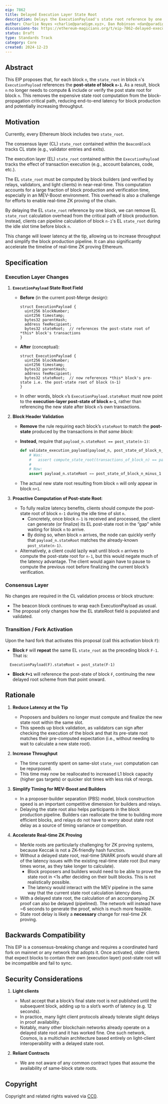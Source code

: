 ```yaml
---
eip: 7862
title: Delayed Execution Layer State Root
description: Delays the ExecutionPayload's state root reference by one block.
author: Charlie Noyes <charlie@paradigm.xyz>, Dan Robinson <dan@paradigm.xyz>, Justin Drake <justin@ethereum.org>, Toni Wahrstätter (@nerolation)
discussions-to: https://ethereum-magicians.org/t/eip-7862-delayed-execution-layer-state-root/22559
status: Draft
type: Standards Track
category: Core
created: 2024-12-23
---
```


## Abstract

This EIP proposes that, for each block `n`, the `state_root` in block `n`'s `ExecutionPayload` references the **post-state of block `n-1`**. As a result, block `n` no longer needs to compute & include or verify the post state root for block `n`. This removes the expensive state root computation from the block-propagation critical path, reducing end-to-end latency for block production and potentially increasing throughput.

## Motivation

Currently, every Ethereum block includes two `state_root`. 

The consensus layer (CL) `state_root` contained within the `BeaconBlock` tracks CL state (e.g., validator entries and exits).

The execution layer (EL) `state_root` contained within the `ExecutionPayload` tracks the effect of transaction execution (e.g., account balances, code, etc.). 

The EL `state_root` must be computed by block builders (and verified by relays, validators, and light clients) in near-real-time. This computation accounts for a large fraction of block production and verification time, especially in an MEV-Boost environment. This overhead is also a challenge for efforts to enable real-time ZK proving of the chain.

By delaying the EL `state_root` reference by one block, we can remove EL `state_root` calculation overhead from the critical path of block production. Instead, clients can pipeline calculation of block `n-1`'s EL `state_root` during the idle slot time before block `n`.

This change will lower latency at the tip, allowing us to increase throughput and simplify the block production pipeline. It can also significantly accelerate the timeline of real-time ZK proving Ethereum.

## Specification

### Execution Layer Changes

1. **`ExecutionPayload` State Root Field**
   
   - **Before** (in the current post-Merge design):
   
     ```solidity
     struct ExecutionPayload {
       uint256 blockNumber;
       uint256 timestamp;
       bytes32 parentHash;
       address feeRecipient;
       bytes32 stateRoot;  // references the post-state root of *this* block's transactions
     }
     ```
   
   - **After** (conceptual):
   
     ```solidity
     struct ExecutionPayload {
       uint256 blockNumber;
       uint256 timestamp;
       bytes32 parentHash;
       address feeRecipient;
       bytes32 stateRoot;  // now references *this* block's pre-state i.e. the post-state root of block (n-1)
     }
     ```
     
   - In other words, block `n`’s `ExecutionPayload.stateRoot` must now point to the **execution-layer post-state of block `n-1`**, rather than referencing the new state after block `n`’s own transactions.

3. **Block Header Validation**
   
   - **Remove** the rule requiring each block’s `stateRoot` to match the **post-state** produced by the transactions in *that same block*:  
   - **Instead**, require that `payload_n.stateRoot == post_state(n-1)`:
     
     ```python
     def validate_execution_payload(payload_n, post_state_of_block_n_minus_1):
         # Was:
         #   assert compute_state_root(transactions_of_block_n) == payload_n.stateRoot
         #
         # Now:
         assert payload_n.stateRoot == post_state_of_block_n_minus_1
     ```
     
   - The actual new state root resulting from block `n` will only appear in block `n+1`.

4. **Proactive Computation of Post-state Root**:
   
   - To fully realize latency benefits, clients should compute the post-state root of block `n-1` during the idle time of slot `n`.  
     - Concretely, once block `n-1` is received and processed, the client can generate (or finalize) its EL post-state root in the “gap” while waiting for block `n` to arrive.  
     - By doing so, when block `n` arrives, the node can quickly verify that `payload_n.stateRoot` matches the already-known `post_state(n-1)`.  
   - Alternatively, a client could lazily wait until block `n` arrives to compute the post-state root for `n-1`, but this would negate much of the latency advantage. The client would again have to pause to compute the previous root before finalizing the current block’s verification.  

### Consensus Layer

No changes are required in the CL validation process or block structure:

- The beacon block continues to wrap each ExecutionPayload as usual.
- The proposal only changes how the EL stateRoot field is populated and validated.
  
### Transition / Fork Activation

Upon the hard fork that activates this proposal (call this activation block `F`):

- **Block `F`** will **repeat** the same EL `state_root` as the preceding block `F-1`. That is:

```solidity
  ExecutionPayload(F).stateRoot = post_state(F-1)
```

- **Block `F+1`** will reference the post-state of block `F`, continuing the new delayed root scheme from that point onward.

## Rationale

1. **Reduce Latency at the Tip**
   
   - Proposers and builders no longer must compute and finalize the new state root within the same slot.  
   - This speeds up block validation, as validators can sign after checking the execution of the block and that its pre-state root matches their pre-computed expectation (i.e., without needing to wait to calculate a new state root).

3. **Increase Throughput**
   
   - The time currently spent on same-slot `state_root` computation can be repurposed.  
   - This time may now be reallocated to increased L1 block capacity (higher gas targets) or quicker slot times with less risk of reorgs.

5. **Simplify Timing for MEV-Boost and Builders**
   
   - In a proposer-builder separation (PBS) model, block construction speed is an important competitive dimension for builders and relays. 
   - Delaying the state root also helps participants in the block production pipeline. Builders can reallocate the time to building more efficient blocks, and relays do not have to worry about state root delay as a source of timing variance or competition.

7. **Accelerate Real-time ZK Proving**
   
   - Merkle roots are particularly challenging for ZK proving systems, because Keccak is not a ZK-friendly hash function. 
   - Without a delayed state root, real-time SNARK proofs would share all of the latency issues with the existing real-time state root (but many times worse, as they take longer to calculate).
       - Block proposers and builders would need to be able to prove the state root in <1s after deciding on their built blocks. This is not realistically possible. 
       - The latency would interact with the MEV pipeline in the same way that the current state root calculation latency does.
   - With a delayed state root, the calculation of an accompanying ZK proof can also be delayed (pipelined). The network will instead have ~6 seconds to generate the proof, which is much more feasible. 
   - State root delay is likely a **necessary** change for real-time ZK proving.

## Backwards Compatibility

This EIP is a consensus-breaking change and requires a coordinated hard fork on mainnet or any network that adopts it. Once activated, older clients that expect blocks to contain their own (execution layer) post-state root will be incompatible and fail to sync.

## Security Considerations

1. **Light clients**
   
   - Must accept that a block’s final state root is not published until the subsequent block, adding up to a slot’s worth of latency (e.g. 12 seconds).  
   - In practice, many light client protocols already tolerate slight delays in proof availability.
   - Notably, many other blockchain networks already operate on a delayed state root and it has worked fine. One such network, Cosmos, is a multichain architecture based entirely on light-client interoperability with a delayed state root.

3. **Reliant Contracts**

   - We are not aware of any common contract types that assume the availability of same-block state roots.  

## Copyright

Copyright and related rights waived via [CC0](../LICENSE.md).
